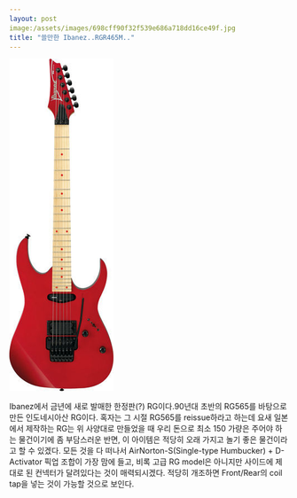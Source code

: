 ```yaml
---
layout: post
image:/assets/images/698cff90f32f539e686a718dd16ce49f.jpg
title: "쓸만한 Ibanez..RGR465M.."
---
```


![image](/assets/images/698cff90f32f539e686a718dd16ce49f.jpg)

Ibanez에서 금년에 새로 발매한 한정판(?) RG이다.90년대 초반의 RG565를 바탕으로 만든 인도네시아산 RG이다. 혹자는 그 시절 RG565를 reissue하라고 하는데 요새 일본에서 제작하는 RG는 위 사양대로 만들었을 때 우리 돈으로 최소 150 가량은 주어야 하는 물건이기에 좀 부담스러운 반면, 이 아이템은 적당히 오래 가지고 놀기 좋은 물건이라고 할 수 있겠다.
모든 것을 다 떠나서 AirNorton-S(Single-type Humbucker) + D-Activator 픽업 조합이 가장 맘에 들고, 비록 고급 RG model은 아니지만 사이드에 제대로 된 컨넥터가 달려있다는 것이 매력되시겠다. 적당히 개조하면 Front/Rear의 coil tap을 넣는 것이 가능할 것으로 보인다.





